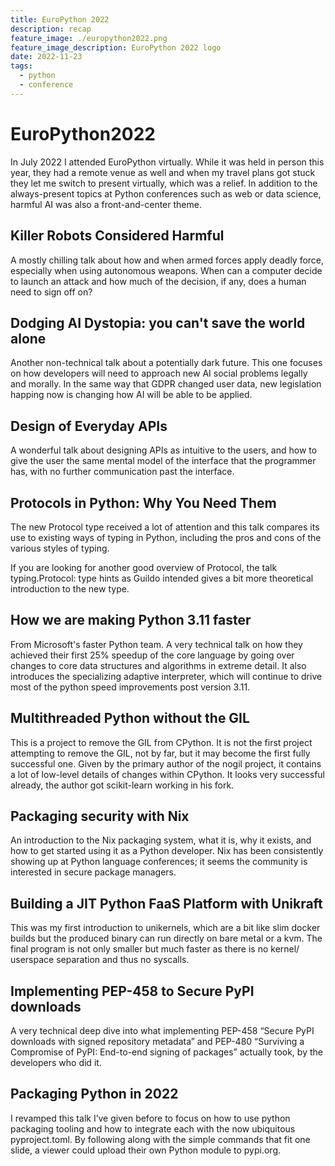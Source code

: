 ```yaml
---
title: EuroPython 2022
description: recap
feature_image: ./europython2022.png
feature_image_description: EuroPython 2022 logo
date: 2022-11-23
tags:
  - python
  - conference
---
```


# EuroPython2022

In July 2022 I attended EuroPython virtually. While it was held in person this year, they had a remote venue as well and when my travel plans got stuck they let me switch to present virtually, which was a relief. In addition to the always-present topics at Python conferences such as web or data science, harmful AI was also a front-and-center theme.

## Killer Robots Considered Harmful

A mostly chilling talk about how and when armed forces apply deadly force, especially when using autonomous weapons. When can a computer decide to launch an attack and how much of the decision, if any, does a human need to sign off on?

## Dodging AI Dystopia: you can't save the world alone

Another non-technical talk about a potentially dark future. This one focuses on how developers will need to approach new AI social problems legally and morally. In the same way that GDPR changed user data, new legislation happing now is changing how AI will be able to be applied.

## Design of Everyday APIs

A wonderful talk about designing APIs as intuitive to the users, and how to give the user the same mental model of the interface that the programmer has, with no further communication past the interface.

## Protocols in Python: Why You Need Them

The new Protocol type received a lot of attention and this talk compares its use to existing ways of typing in Python, including the pros and cons of the various styles of typing.

If you are looking for another good overview of Protocol, the talk typing.Protocol: type hints as Guildo intended gives a bit more theoretical introduction to the new type.

## How we are making Python 3.11 faster

From Microsoft's faster Python team. A very technical talk on how they achieved their first 25% speedup of the core language by going over changes to core data structures and algorithms in extreme detail. It also introduces the specializing adaptive interpreter, which will continue to drive most of the python speed improvements post version 3.11.

## Multithreaded Python without the GIL

This is a project to remove the GIL from CPython. It is not the first project attempting to remove the GIL, not by far, but it may become the first fully successful one. Given by the primary author of the nogil project, it contains a lot of low-level details of changes within CPython. It looks very successful already, the author got scikit-learn working in his fork.

## Packaging security with Nix

An introduction to the Nix packaging system, what it is, why it exists, and how to get started using it as a Python developer. Nix has been consistently showing up at Python language conferences; it seems the community is interested in secure package managers.

## Building a JIT Python FaaS Platform with Unikraft

This was my first introduction to unikernels, which are a bit like slim docker builds but the produced binary can run directly on bare metal or a kvm. The final program is not only smaller but much faster as there is no kernel/ userspace separation and thus no syscalls.

## Implementing PEP-458 to Secure PyPI downloads

A very technical deep dive into what implementing PEP-458 “Secure PyPI downloads with signed repository metadata” and PEP-480 “Surviving a Compromise of PyPI: End-to-end signing of packages” actually took, by the developers who did it.

## Packaging Python in 2022

I revamped this talk I’ve given before to focus on how to use python packaging tooling and how to integrate each with the now ubiquitous pyproject.toml. By following along with the simple commands that fit one slide, a viewer could upload their own Python module to pypi.org.
